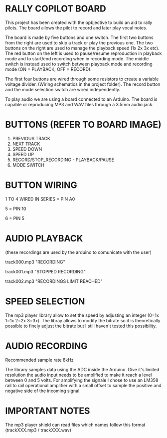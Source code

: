 # RALLY COPILOT BOARD
This project has been created with the opbjective to build an aid to rally pilots.
The board allows the pilot to record and later play vocal notes.

The board is made by five buttons and one switch.
The first two buttons from the right are used to skip a track or play the previous one.
The two buttons on the right are used to manage the playback speed (1x 2x 3x etc).
The red button on the left is used to pause/resume reproduction in playback mode and to start/end recording when in recording mode.
The middle switch is instead used to switch between playback mode and recording mode (ON = PLAYBACK; OFF = RECORD).

The first four buttons are wired through some resistors to create a variable voltage divider. (Wiring schematics in the project folder).
The record button and the mode selection switch are wired independently.

To play audio we are using a board connected to an Arduino.
The board is capable or reproducing MP3 and WAV files through a 3.5mm audio jack.

# BUTTONS (REFER TO BOARD IMAGE)

1) PREVIOUS TRACK
2) NEXT TRACK
3) SPEED DOWN
4) SPEED UP
5) RECORD/STOP_RECORDING - PLAYBACK/PAUSE
6) MODE SWITCH

# BUTTON WIRING 

1 TO 4 WIRED IN SERIES = PIN A0

5 = PIN 10

6 = PIN 5


# AUDIO PLAYBACK
(these recordings are used by the arduino to comunicate with the user)

track000.mp3 "RECORDING"

track001.mp3 "STOPPED RECORDING"

track002.mp3 "RECORDINGS LIMIT REACHED"

# SPEED SELECTION
  
The mp3 player library allow to set the speed by adjusting an integer (0=1x 1=1x 2=2x 3=3x).
The libray allows to modify the bitrate so it is theoretically possible to finely adjust the bitrate but I still haven't tested this possibility.

# AUDIO RECORDING
Recommended sample rate 8kHz

The library samples data using the ADC inside the Arduino. Give it's limited resolution the audio input needs to be amplified to make it reach a level between 0 and 5 volts. For amplifying the signale I chose to use an LM358 rail to rail operational amplifier with a small offset to sample the positive and negative side of the incoming signal.



# IMPORTANT NOTES
The mp3 player shield can read files which names follow this format (trackXXX.mp3 / trackXXX.wav)
